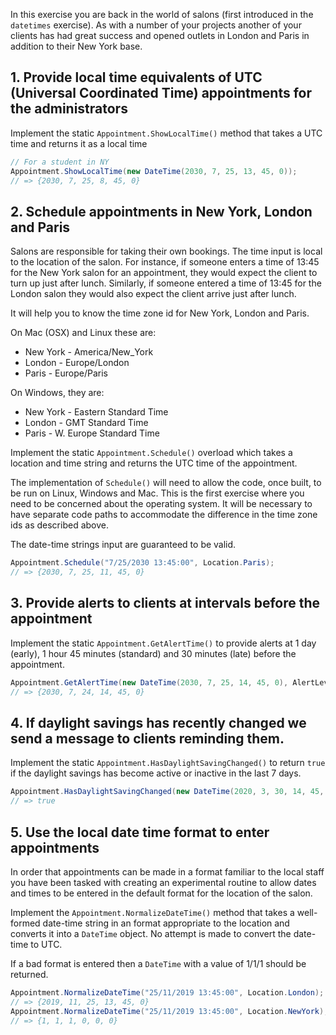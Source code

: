 In this exercise you are back in the world of salons (first introduced in the `datetimes` exercise). As with a number of your projects another of your clients has had great success and opened outlets in London and Paris in addition to their New York base.

## 1. Provide local time equivalents of UTC (Universal Coordinated Time) appointments for the administrators

Implement the static `Appointment.ShowLocalTime()` method that takes a UTC time and returns it as a local time

```csharp
// For a student in NY
Appointment.ShowLocalTime(new DateTime(2030, 7, 25, 13, 45, 0));
// => {2030, 7, 25, 8, 45, 0}
```

## 2. Schedule appointments in New York, London and Paris

Salons are responsible for taking their own bookings. The time input is local to the location of the salon. For instance, if someone enters a time of 13:45 for the New York salon for an appointment, they would expect the client to turn up just after lunch. Similarly, if someone entered a time of 13:45 for the London salon they would also expect the client arrive just after lunch.

It will help you to know the time zone id for New York, London and Paris.

On Mac (OSX) and Linux these are:

- New York - America/New_York
- London - Europe/London
- Paris - Europe/Paris

On Windows, they are:

- New York - Eastern Standard Time
- London - GMT Standard Time
- Paris - W. Europe Standard Time

Implement the static `Appointment.Schedule()` overload which takes a location and time string and returns the UTC time of the appointment.

The implementation of `Schedule()` will need to allow the code, once built, to be run on Linux, Windows and Mac. This is the first exercise where you need to be concerned about the operating system. It will be necessary to have separate code paths to accommodate the difference in the time zone ids as described above.

The date-time strings input are guaranteed to be valid.

```csharp
Appointment.Schedule("7/25/2030 13:45:00", Location.Paris);
// => {2030, 7, 25, 11, 45, 0}
```

## 3. Provide alerts to clients at intervals before the appointment

Implement the static `Appointment.GetAlertTime()` to provide alerts at 1 day (early), 1 hour 45 minutes (standard) and 30 minutes (late) before the appointment.

```csharp
Appointment.GetAlertTime(new DateTime(2030, 7, 25, 14, 45, 0), AlertLevel.Early);
// => {2030, 7, 24, 14, 45, 0}
```

## 4. If daylight savings has recently changed we send a message to clients reminding them.

Implement the static `Appointment.HasDaylightSavingChanged()` to return `true` if the daylight savings has become active or inactive in the last 7 days.

```csharp
Appointment.HasDaylightSavingChanged(new DateTime(2020, 3, 30, 14, 45, 0), Location.London);
// => true
```

## 5. Use the local date time format to enter appointments

In order that appointments can be made in a format familiar to the local staff you have been tasked with creating an experimental routine to allow dates and times to be entered in the default format for the location of the salon.

Implement the `Appointment.NormalizeDateTime()` method that takes a well-formed date-time string in an format appropriate to the location and converts it into a `DateTime` object. No attempt is made to convert the date-time to UTC.

If a bad format is entered then a `DateTime` with a value of 1/1/1 should be returned.

```csharp
Appointment.NormalizeDateTime("25/11/2019 13:45:00", Location.London);
// => {2019, 11, 25, 13, 45, 0}
Appointment.NormalizeDateTime("25/11/2019 13:45:00", Location.NewYork);
// => {1, 1, 1, 0, 0, 0}
```
